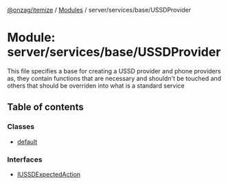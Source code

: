 [@onzag/itemize](../README.md) / [Modules](../modules.md) / server/services/base/USSDProvider

# Module: server/services/base/USSDProvider

This file specifies a base for creating a USSD provider
and phone providers as, they contain functions that are
necessary and shouldn't be touched and others that should
be overriden into what is a standard service

## Table of contents

### Classes

- [default](../classes/server_services_base_USSDProvider.default.md)

### Interfaces

- [IUSSDExpectedAction](../interfaces/server_services_base_USSDProvider.IUSSDExpectedAction.md)

